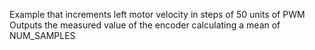 Example that increments left motor velocity in steps of 50 units of PWM
Outputs the measured value of the encoder calculating a mean of NUM_SAMPLES